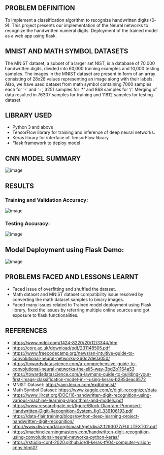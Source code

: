 ## PROBLEM DEFINITION

To implement a classification algorithm to recognize handwritten digits (0‐ 9). This project presents our implementation of the Neural networks to recognize the handwritten numeral digits.
Deployment of the trained model as a web app using flask.

## MNIST AND MATH SYMBOL DATASETS

The MNIST dataset, a subset of a larger set NIST, is a database of 70,000 handwritten digits, divided into 60,000 training examples and 10,000 testing samples. The images in the MNIST dataset are present in form of an array consisting of 28x28 values representing an image along with their labels. Also, we have used dataset from math symbol containing 7000 samples each for ‘-’ and ‘+’, 3251 samples for ‘*’ and 868 samples for ‘/’. Merging of data resulted in 76307 samples for training and 11812 samples for testing dataset.

## LIBRARY USED

* Python 3 and above 
* TensorFlow library for training and inference of deep neural networks.
* Keras library for interface of TensorFlow library
* Flask framework to deploy model

## CNN MODEL SUMMARY

![image](https://user-images.githubusercontent.com/73153277/121680664-6ff46880-cad7-11eb-9e82-420e254dd0f9.png)

## RESULTS
### Training  and Validation Accuracy:

![image](https://user-images.githubusercontent.com/73153277/121680795-961a0880-cad7-11eb-9bc4-079b1d049cb4.png)

### Testing Accuracy:

![image](https://user-images.githubusercontent.com/73153277/121680862-af22b980-cad7-11eb-951b-7dcb5b56e147.png)

## Model Deployment using Flask Demo:

![image](https://user-images.githubusercontent.com/73153277/121680954-cfeb0f00-cad7-11eb-8fe9-a6470cb23bb4.png)

## PROBLEMS FACED AND LESSONS LEARNT
* Faced issue of overfitting and shuffled the dataset. 
* Math dataset and MNIST dataset compatibility issue resolved by converting the math dataset samples to binary images.
* Faced many issues related to Trained model deployment using Flask library, fixed the issues by referring multiple online sources and got exposure to flask functionalities.


## REFERENCES
* https://www.mdpi.com/1424-8220/20/12/3344/htm
* https://core.ac.uk/download/pdf/231148505.pdf
* https://www.freecodecamp.org/news/an-intuitive-guide-to-convolutional-neural-networks-260c2de0a050/
* https://towardsdatascience.com/a-comprehensive-guide-to-convolutional-neural-networks-the-eli5-way-3bd2b1164a53
* https://towardsdatascience.com/a-laymans-guide-to-building-your-first-image-classification-model-in-r-using-keras-b285deac6572
* MNIST Dataset: http://yann.lecun.com/exdb/mnist/
* Math Symbol Dataset: https://www.kaggle.com/c/digit-recognizer/data
* https://www.ijircst.org/DOC/16-handwritten-digit-recognition-using-various-machine-learning-algorithms-and-models.pdf
* https://www.researchgate.net/figure/Block-Diagram-Proposed-Handwritten-Digit-Recognition-System_fig1_339106193.pdf
* https://data-flair.training/blogs/python-deep-learning-project-handwritten-digit-recognition/
* http://www.diva-portal.org/smash/get/diva2:1293077/FULLTEXT02.pdf
* https://machinelearningmastery.com/handwritten-digit-recognition-using-convolutional-neural-networks-python-keras/
* https://rstudio-conf-2020.github.io/dl-keras-tf/04-computer-vision-cnns.html#7
